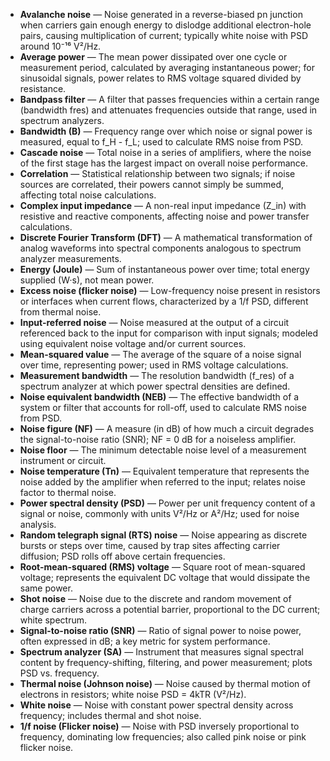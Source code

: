 - **Avalanche noise** — Noise generated in a reverse-biased pn junction when carriers gain enough energy to dislodge additional electron-hole pairs, causing multiplication of current; typically white noise with PSD around 10⁻¹⁶ V²/Hz.  
- **Average power** — The mean power dissipated over one cycle or measurement period, calculated by averaging instantaneous power; for sinusoidal signals, power relates to RMS voltage squared divided by resistance.  
- **Bandpass filter** — A filter that passes frequencies within a certain range (bandwidth fres) and attenuates frequencies outside that range, used in spectrum analyzers.  
- **Bandwidth (B)** — Frequency range over which noise or signal power is measured, equal to f_H - f_L; used to calculate RMS noise from PSD.  
- **Cascade noise** — Total noise in a series of amplifiers, where the noise of the first stage has the largest impact on overall noise performance.  
- **Correlation** — Statistical relationship between two signals; if noise sources are correlated, their powers cannot simply be summed, affecting total noise calculations.  
- **Complex input impedance** — A non-real input impedance (Z_in) with resistive and reactive components, affecting noise and power transfer calculations.  
- **Discrete Fourier Transform (DFT)** — A mathematical transformation of analog waveforms into spectral components analogous to spectrum analyzer measurements.  
- **Energy (Joule)** — Sum of instantaneous power over time; total energy supplied (W·s), not mean power.  
- **Excess noise (flicker noise)** — Low-frequency noise present in resistors or interfaces when current flows, characterized by a 1/f PSD, different from thermal noise.  
- **Input-referred noise** — Noise measured at the output of a circuit referenced back to the input for comparison with input signals; modeled using equivalent noise voltage and/or current sources.  
- **Mean-squared value** — The average of the square of a noise signal over time, representing power; used in RMS voltage calculations.  
- **Measurement bandwidth** — The resolution bandwidth (f_res) of a spectrum analyzer at which power spectral densities are defined.  
- **Noise equivalent bandwidth (NEB)** — The effective bandwidth of a system or filter that accounts for roll-off, used to calculate RMS noise from PSD.  
- **Noise figure (NF)** — A measure (in dB) of how much a circuit degrades the signal-to-noise ratio (SNR); NF = 0 dB for a noiseless amplifier.  
- **Noise floor** — The minimum detectable noise level of a measurement instrument or circuit.  
- **Noise temperature (Tn)** — Equivalent temperature that represents the noise added by the amplifier when referred to the input; relates noise factor to thermal noise.  
- **Power spectral density (PSD)** — Power per unit frequency content of a signal or noise, commonly with units V²/Hz or A²/Hz; used for noise analysis.  
- **Random telegraph signal (RTS) noise** — Noise appearing as discrete bursts or steps over time, caused by trap sites affecting carrier diffusion; PSD rolls off above certain frequencies.  
- **Root-mean-squared (RMS) voltage** — Square root of mean-squared voltage; represents the equivalent DC voltage that would dissipate the same power.  
- **Shot noise** — Noise due to the discrete and random movement of charge carriers across a potential barrier, proportional to the DC current; white spectrum.  
- **Signal-to-noise ratio (SNR)** — Ratio of signal power to noise power, often expressed in dB; a key metric for system performance.  
- **Spectrum analyzer (SA)** — Instrument that measures signal spectral content by frequency-shifting, filtering, and power measurement; plots PSD vs. frequency.  
- **Thermal noise (Johnson noise)** — Noise caused by thermal motion of electrons in resistors; white noise PSD = 4kTR (V²/Hz).  
- **White noise** — Noise with constant power spectral density across frequency; includes thermal and shot noise.  
- **1/f noise (Flicker noise)** — Noise with PSD inversely proportional to frequency, dominating low frequencies; also called pink noise or pink flicker noise.
